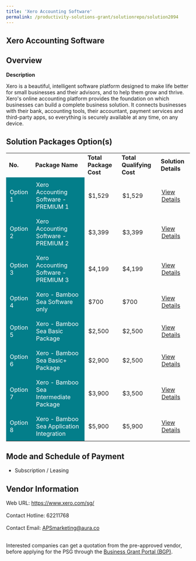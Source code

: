 ```yaml
---
title: 'Xero Accounting Software'
permalink: /productivity-solutions-grant/solutionrepo/solution2094
---
```


## Xero Accounting Software

## Overview

**Description**

Xero is a beautiful, intelligent software platform designed to make life better for small businesses and their advisors, and to help them grow and thrive.
Xero's online accounting platform provides the foundation on which businesses can build a complete business solution. It connects businesses with their bank, accounting tools, their accountant, payment services and third-party apps, so everything is securely available at any time, on any device.

## Solution Packages Option(s)

<table>
<tr>
<td><b>No.</b></td>
<td><b>Package Name</b></td>
<td><b>Total Package Cost</b></td>
<td><b>Total Qualifying Cost</b></td>
<td><b>Solution Details</b></td>
</tr>
<tr>
<td style='padding: 10px; background-color: #037E8A; color: #FFFFFF;'>Option 1</td>
<td style='padding: 10px; background-color: #037E8A; color: #FFFFFF;'>Xero Accounting Software - PREMIUM 1</td>
<td style='padding: 10px;'>$1,529</td>
<td style='padding: 10px;'>$1,529</td>
<td style='padding: 10px;'><a href='https://www.gobusiness.gov.sg/images/psg/Desensitised_Aura_Partners_Annex_3_CR_wef_2_Sept_2021_Part_1.pdf' target='_blank'>View Details</a></td>
</tr>
<tr>
<td style='padding: 10px; background-color: #037E8A; color: #FFFFFF;'>Option 2</td>
<td style='padding: 10px; background-color: #037E8A; color: #FFFFFF;'>Xero Accounting Software - PREMIUM 2</td>
<td style='padding: 10px;'>$3,399</td>
<td style='padding: 10px;'>$3,399</td>
<td style='padding: 10px;'><a href='https://www.gobusiness.gov.sg/images/psg/Desensitised_Aura_Partners_Annex_3_CR_wef_2_Sept_2021_Part_2.pdf' target='_blank'>View Details</a></td>
</tr>
<tr>
<td style='padding: 10px; background-color: #037E8A; color: #FFFFFF;'>Option 3</td>
<td style='padding: 10px; background-color: #037E8A; color: #FFFFFF;'>Xero Accounting Software - PREMIUM 3</td>
<td style='padding: 10px;'>$4,199</td>
<td style='padding: 10px;'>$4,199</td>
<td style='padding: 10px;'><a href='https://www.gobusiness.gov.sg/images/psg/Desensitised_Aura_Partners_Annex_3_CR_wef_2_Sept_2021_Part_3.pdf' target='_blank'>View Details</a></td>
</tr>
<tr>
<td style='padding: 10px; background-color: #037E8A; color: #FFFFFF;'>Option 4</td>
<td style='padding: 10px; background-color: #037E8A; color: #FFFFFF;'>Xero - Bamboo Sea Software only</td>
<td style='padding: 10px;'>$700</td>
<td style='padding: 10px;'>$700</td>
<td style='padding: 10px;'><a href='https://www.gobusiness.gov.sg/images/psg/Bamboo20200550_Desensitised_Annex_3_Part_1.pdf' target='_blank'>View Details</a></td>
</tr>
<tr>
<td style='padding: 10px; background-color: #037E8A; color: #FFFFFF;'>Option 5</td>
<td style='padding: 10px; background-color: #037E8A; color: #FFFFFF;'>Xero - Bamboo Sea Basic Package</td>
<td style='padding: 10px;'>$2,500</td>
<td style='padding: 10px;'>$2,500</td>
<td style='padding: 10px;'><a href='https://www.gobusiness.gov.sg/images/psg/Bamboo20200550_Desensitised_Annex_3_Part_2.pdf' target='_blank'>View Details</a></td>
</tr>
<tr>
<td style='padding: 10px; background-color: #037E8A; color: #FFFFFF;'>Option 6</td>
<td style='padding: 10px; background-color: #037E8A; color: #FFFFFF;'>Xero - Bamboo Sea Basic+ Package</td>
<td style='padding: 10px;'>$2,900</td>
<td style='padding: 10px;'>$2,500</td>
<td style='padding: 10px;'><a href='https://www.gobusiness.gov.sg/images/psg/Bamboo20200550_Desensitised_Annex_3_Part_3.pdf' target='_blank'>View Details</a></td>
</tr>
<tr>
<td style='padding: 10px; background-color: #037E8A; color: #FFFFFF;'>Option 7</td>
<td style='padding: 10px; background-color: #037E8A; color: #FFFFFF;'>Xero - Bamboo Sea Intermediate Package</td>
<td style='padding: 10px;'>$3,900</td>
<td style='padding: 10px;'>$3,500</td>
<td style='padding: 10px;'><a href='https://www.gobusiness.gov.sg/images/psg/Bamboo20200550_Desensitised_Annex_3_Part_4.pdf' target='_blank'>View Details</a></td>
</tr>
<tr>
<td style='padding: 10px; background-color: #037E8A; color: #FFFFFF;'>Option 8</td>
<td style='padding: 10px; background-color: #037E8A; color: #FFFFFF;'>Xero - Bamboo Sea Application Integration</td>
<td style='padding: 10px;'>$5,900</td>
<td style='padding: 10px;'>$5,900</td>
<td style='padding: 10px;'><a href='https://www.gobusiness.gov.sg/images/psg/Bamboo20200550_Desensitised_Annex_3_Part_5.pdf' target='_blank'>View Details</a></td>
</tr>
</table>

## Mode and Schedule of Payment

 - Subscription / Leasing

## Vendor Information

 Web URL: https://www.xero.com/sg/ <br><br>Contact Hotline: 62211768 <br><br>Contact Email: APSmarketing@aura.co <br><br>

Interested companies can get a quotation from the pre-approved vendor, before applying for the PSG through the <a href='https://www.businessgrants.gov.sg/' target='_blank' rel='noopener'>Business Grant Portal (BGP)</a>.

<script src="/jquery/resize-tables.js"></script>
